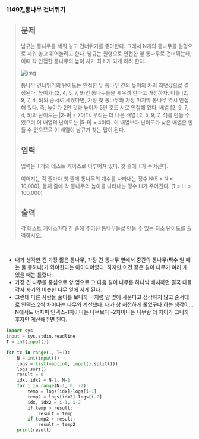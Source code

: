 ### 11497_통나무 건너뛰기

> ## 문제
>
> 남규는 통나무를 세워 놓고 건너뛰기를 좋아한다. 그래서 N개의 통나무를 원형으로 세워 놓고 뛰어놀려고 한다. 남규는 원형으로 인접한 옆 통나무로 건너뛰는데, 이때 각 인접한 통나무의 높이 차가 최소가 되게 하려 한다.
>
> ![img](https://onlinejudgeimages.s3-ap-northeast-1.amazonaws.com/problem/11497/1.png)
>
> 통나무 건너뛰기의 난이도는 인접한 두 통나무 간의 높이의 차의 최댓값으로 결정된다. 높이가 {2, 4, 5, 7, 9}인 통나무들을 세우려 한다고 가정하자. 이를 [2, 9, 7, 4, 5]의 순서로 세웠다면, 가장 첫 통나무와 가장 마지막 통나무 역시 인접해 있다. 즉, 높이가 2인 것과 높이가 5인 것도 서로 인접해 있다. 배열 [2, 9, 7, 4, 5]의 난이도는 |2-9| = 7이다. 우리는 더 나은 배열 [2, 5, 9, 7, 4]를 만들 수 있으며 이 배열의 난이도는 |5-9| = 4이다. 이 배열보다 난이도가 낮은 배열은 만들 수 없으므로 이 배열이 남규가 찾는 답이 된다.
>
> ## 입력
>
> 입력은 T개의 테스트 케이스로 이루어져 있다. 첫 줄에 T가 주어진다.
>
> 이어지는 각 줄마다 첫 줄에 통나무의 개수를 나타내는 정수 N(5 ≤ N ≤ 10,000), 둘째 줄에 각 통나무의 높이를 나타내는 정수 Li가 주어진다. (1 ≤ Li ≤ 100,000)
>
> ## 출력
>
> 각 테스트 케이스마다 한 줄에 주어진 통나무들로 만들 수 있는 최소 난이도를 출력하시오.

<br>

- 내가 생각한 건 가장 짧은 통나무, 가장 긴 통나무 옆에서 중간의 통나무(짝수 일 때는 둘 중하나)가 와야한다는 아이디어였다. 하지만 이건 같은 길이 나무가 여러 개 있을 때는 틀렸다.
- 가장 긴 나무를 중심으로 양 옆으로 그 다음 길이 나무를 하나씩 배치하면 결국 다들 각자 자기와 비슷한 나무 옆에 서게 된다.
- 그런데 다른 사람들 풀이를 보니까 나처럼 양 옆에 세운다고 생각하지 않고 순서대로 인덱스 2씩 차이나는 나무와 계산했다. 내가 참 허접하게 풀었구나 하는 생각이... N에서도 어차피 인덱스-1차이나는 나무보다 -2차이나는 나무랑 더 차이가 크니까 후자만 계산해주면 된다. 

```python
import sys
input = sys.stdin.readline
T = int(input())

for tc in range(1, T+1):
    N = int(input())
    logs = list(map(int, input().split()))
    logs.sort()
    result = 0
    idx, idx2 = N-1, N-1
    for i in range(N-1, 0, -2):
        temp = logs[idx]-logs[i-1]
        temp2 = logs[idx2]-logs[i-2]
        idx, idx2 = i-1, i-2
        if temp > result:
            result = temp
        if temp2 > result:
            result = temp2
    print(result)
```

